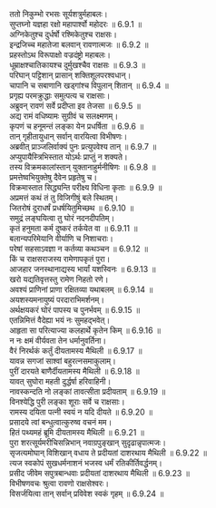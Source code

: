 

  
ततो निकुम्भो रभसः सूर्यशत्रुर्महाबलः।  
सुप्तघ्नो यज्ञहा रक्षो महापार्श्वो महोदरः ॥ 6.9.1 ॥   
अग्निकेतुश्च दुर्धर्षो रश्मिकेतुश्च राक्षसः।  
इन्द्रजिच्च महातेजा बलवान् रावणात्मजः ॥ 6.9.2 ॥   
प्रहस्तोऽथ विरूपाक्षो वज्रदंष्ट्रो महाबलः।  
धूम्राक्षश्चातिकायश्च दुर्मुखश्चैव राक्षसः ॥ 6.9.3 ॥   
परिघान् पट्टिशान् प्रासान् शक्तिशूलपरश्वधान्।  
चापानि च सबाणानि खड्गांश्च विपुलान् शितान् ॥ 6.9.4 ॥   
प्रगृह्य परमक्रुद्धाः समुत्पत्य च राक्षसाः।  
अब्रुवन् रावणं सर्वे प्रदीप्ता इव तेजसा ॥ 6.9.5 ॥   
अद्य रामं वधिष्यामः सुग्रीवं च सलक्ष्मणम्।  
कृपणं च हनूमन्तं लङ्का येन प्रधर्षिता ॥ 6.9.6 ॥   
तान् गृहीतायुधान् सर्वान् वारयित्वा विभीषणः।  
अब्रवीत् प्राञ्जलिर्वाक्यं पुनः प्रत्युपवेश्य तान् ॥ 6.9.7 ॥   
अप्युपायैस्त्रिभिस्तात योऽर्थः प्राप्तुं न शक्यते।  
तस्य विक्रमकालांस्तान् युक्तानाहुर्मनीषिणः ॥ 6.9.8 ॥   
प्रमत्तेष्वभियुक्तेषु दैवेन प्रहृतेषु च।  
विक्रमास्तात सिद्ध्यन्ति परीक्ष्य विधिना कृताः ॥ 6.9.9 ॥   
अप्रमत्तं कथं तं तु विजिगीषुं बले स्थितम्।  
जितरोषं दुराधर्षं प्रधर्षयितुमिच्छथ ॥ 6.9.10 ॥   
समुद्रं लङ्घयित्वा तु घोरं नदनदीपतिम्।  
कृतं हनुमता कर्म दुष्करं तर्कयेत वा ॥ 6.9.11 ॥   
बलान्यपरिमेयानि वीर्याणि च निशाचराः।  
परेषां सहसाऽवज्ञा न कर्तव्या कथञ्चन ॥ 6.9.12 ॥   
किं च राक्षसराजस्य रामेणापकृतं पुरा।  
आजहार जनस्थानाद्यस्य भार्यां यशस्विनः ॥ 6.9.13 ॥   
खरो यद्यतिवृत्तस्तु रामेण निहतो रणे।  
अवश्यं प्राणिनां प्राणा रक्षितव्या यथाबलम् ॥ 6.9.14 ॥   
अयशस्यमनायुष्यं परदाराभिमर्शनम्।  
अर्थक्षयकरं घोरं पापस्य च पुनर्भवम् ॥ 6.9.15 ॥   
एतन्निमित्तं वैदेह्या भयं नः सुमहद्भवेत्।  
आहृता सा परित्याज्या कलहार्थे कृतेन किम् ॥ 6.9.16 ॥   
न नः क्षमं वीर्यवता तेन धर्मानुवर्तिना।  
वैरं निरर्थकं कर्तुं दीयतामस्य मैथिली ॥ 6.9.17 ॥   
यावन्न सगजां साश्वां बहुरत्नसमाकुलाम्।  
पुरीं दारयते बाणैर्दीयतामस्य मैथिली ॥ 6.9.18 ॥   
यावत् सुघोरा महती दुर्द्धर्षा हरिवाहिनी।  
नावस्कन्दति नो लङ्कां तावत्सीता प्रदीयताम् ॥ 6.9.19 ॥   
विनश्येद्धि पुरी लङ्का शूराः सर्वे च राक्षसाः।  
रामस्य दयिता पत्नी स्वयं न यदि दीयते ॥ 6.9.20 ॥   
प्रसादये त्वां बन्धुत्वात्कुरुष्व वचनं मम।  
हितं पथ्यमहं ब्रूमि दीयतामस्य मैथिली ॥ 6.9.21 ॥   
पुरा शरत्सूर्यमरीचिसन्निभान् नवाग्रपुङ्खान् सुदृढान्नृपात्मजः।  
सृजत्यमोघान् विशिखान् वधाय ते प्रदीयतां दाशरथाय मैथिली ॥ 6.9.22 ॥   
त्यज स्वकोपं सुखधर्मनाशनं भजस्व धर्मं रतिकीर्तिवर्द्धनम्।  
प्रसीद जीवेम सपुत्रबान्धवाः प्रदीयतां दाशरथाय मैथिली ॥ 6.9.23 ॥   
विभीषणवचः श्रुत्वा रावणो राक्षसेश्वरः।  
विसर्जयित्वा तान् सर्वान् प्रविवेश स्वकं गृहम् ॥ 6.9.24 ॥   
